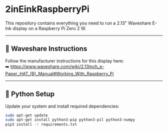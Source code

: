 # 2inEinkRaspberryPi
This repository contains everything you need to run a 2.13" Waveshare E-Ink display on a Raspberry Pi Zero 2 W.

---

## 📘 Waveshare Instructions

Follow the manufacturer instructions for this display here:  
➡️ https://www.waveshare.com/wiki/2.13inch_e-Paper_HAT_(B)_Manual#Working_With_Raspberry_Pi

---

## 🐍 Python Setup

Update your system and install required dependencies:

```bash
sudo apt-get update
sudo apt-get install python3-pip python3-pil python3-numpy
pip3 install -r requirements.txt
